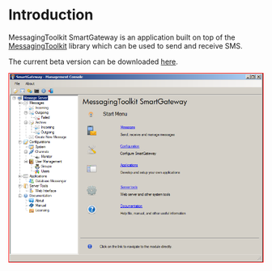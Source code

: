 # Introduction

MessagingToolkit SmartGateway is an application built on top of the [MessagingToolkit](http://www.twit88.com/) library which can be used to send and receive SMS.

The current beta version can be downloaded [here](/Downloads).

![Main Screen](/Downloads/main_screen.png?raw=true "Main Screen View")
